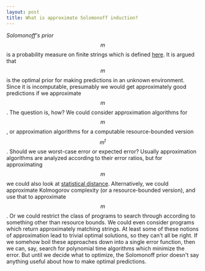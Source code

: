 ```yaml
---
layout: post
title: What is approximate Solomonoff induction?
---
```


_Solomonoff's prior_ $$m$$ is a probability measure on
finite strings which is defined [here](http://www.scholarpedia.org/article/Algorithmic_probability#Discrete_Universal_A_Priori_Probability).
It is argued that $$m$$ is the optimal prior for making predictions in an unknown
environment.
Since it is incomputable, presumably we would get approximately good
predictions if we approximate $$m$$.
The question is, how?
We could consider approximation algorithms for $$m$$, or approximation
algorithms for a computable resource-bounded version $$m^t$$.
Should we use worst-case error or expected error?
Usually approximation algorithms are analyzed according to their error ratios,
but for approximating $$m$$ we could also look at [statistical distance](https://en.wikipedia.org/wiki/Statistical_distance).
Alternatively, we could approximate Kolmogorov complexity (or a
resource-bounded version), and use that to approximate $$m$$.
Or we could restrict the class of programs to search through according to
something other than resource bounds.
We could even consider programs which return approximately matching strings.
At least some of these notions of approximation lead to trivial optimal
solutions, so they can't all be right.
If we somehow boil these approaches down into a single error function, then we
can, say, search for polynomial time algorithms which minimize the error.
But until we decide what to optimize, the Solomonoff prior doesn't say anything
useful about how to make optimal predictions.

